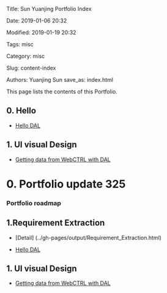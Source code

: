 Title: Sun Yuanjing Portfolio Index

Date: 2019-01-06 20:32 

Modified: 2019-01-19 20:32 

Tags: misc

Category: misc

Slug: content-index 

Authors: Yuanjing Sun save_as: index.html

This page lists the contents of this Portfolio.

## 0. Hello 

- [Hello DAL](https://github.com/Mavericksun/visualanalytics/blob/master/content/hello.html)

## 1. UI visual Design

- [Getting data from WebCTRL with DAL](https://github.com/Mavericksun/visualanalytics/blob/master/content/get-data-webctrl.html)


# 0. Portfolio update 325 

### Portfolio roadmap

## 1.Requirement Extraction
- [Detail] (../gh-pages/output/Requirement_Extraction.html)

- [Hello DAL](https://github.com/Mavericksun/visualanalytics/blob/master/content/hello.html)

## 1. UI visual Design

- [Getting data from WebCTRL with DAL](https://github.com/Mavericksun/visualanalytics/blob/master/content/get-data-webctrl.html)